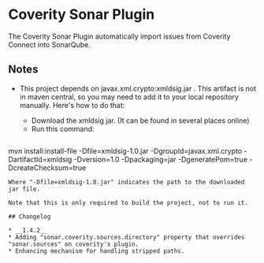 # Coverity Sonar Plugin

The Coverity Sonar Plugin automatically import issues from Coverity Connect into SonarQube.

## Notes

* This project depends on javax.xml.crypto:xmldsig.jar . This artifact is not in maven central, so you may need to add it to your local repository manually. Here's how to do that:

  * Download the xmldsig jar. (It can be found in several places online)
  * Run this command:
  ```
mvn install:install-file -Dfile=xmldsig-1.0.jar -DgroupId=javax.xml.crypto -DartifactId=xmldsig -Dversion=1.0 -Dpackaging=jar -DgeneratePom=true -DcreateChecksum=true
  ```
  Where "-Dfile=xmldsig-1.0.jar" indicates the path to the downloaded jar file.
  
  Note that this is only required to build the project, not to run it.
  
## Changelog

* __1.4.2__
  * Adding "sonar.coverity.sources.directory" property that overrides "sonar.sources" on coverity's plugin.
  * Enhancing mechanism for handling stripped paths.




